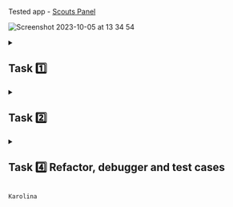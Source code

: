 Tested app - [Scouts Panel](https://scouts-test.futbolkolektyw.pl/en)

![Screenshot 2023-10-05 at 13 34 54](https://github.com/karolinaszy/automated_tests_challenge/assets/135064013/76cdff9c-41ae-4aae-b4d8-8c8a1d4cb86a)


<details>
<summary> <h2> Task 1️⃣ </h2> </summary>

 <b> Software configuration </b> <br>
 
 - installing and configuring: python, IDE PyCharm, Chrome webdriver, Git and Github
 - cloning and publishing the repository
 - installing selenium and pytest
 - editing readme for the first time 🤓

[quiz score:](https://getistqb.com/quiz-purpurowy/) 12/14 👌
</details>

<details>
<summary> <h2> Task 2️⃣ </h2> </summary>

<b> Selectors </b> <br>

- creating a new branch in the project
- searching for the first selectors 🔍

<details> 
<summary> remind_password_hyperlink_xpath: </summary>
 
`- //*[text()='Remind password']`   
`- //*[contains(@class, 'MuiTypography-root MuiLink-root')]`   
`- //*/div[1]/a`
</details>

<details> 
<summary> password_field_xpath: </summary>

`- //*[@id='password']`  
`- //*[@name='password']`   
`- //input[@type='password']`
</details>

<details> 
<summary> login_field_xpath: </summary>

`- //*[@id='login']`   
`- //*[@name='login']`   
`- //*[@class="MuiInputBase-input MuiInput-input"]`
</details>

<details> 
<summary> sign_in_button_xpath: </summary>

`- //*/button/span[1]`   
`- //*[text()='Sign in']`   
`- //*[@type='submit']`
</details>

<details> 
<summary> english_language_xpath: </summary>

`- //*[text()="English"]`   
`- //*/form/div/div[2]/div`    
`- //*[@class="MuiInputBase-root MuiInput-root MuiInput-underline jss6"]`
</details>

<details> 
<summary> scouts_panel_text_xpath: </summary>

`- //h5`   
`- //*/div/div[1]/h5`   
`- //*[contains(@class, "gutterBottom")]`
</details>

</details>

<details>
<summary> <h2> Task 4️⃣ Refactor, debugger and test cases </h2> </summary>

my google drive: https://drive.google.com/drive/folders/1987MHeKnAwviBS8oxVPAMrAryYXPj8IF    
</details>


`Karolina`
